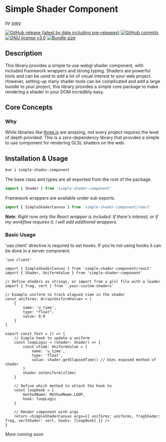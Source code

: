 # Simple Shader Component
*by [svey](https://svey.xyz)*

[![GitHub release (latest by date including pre-releases)](https://img.shields.io/github/v/tag/svey-xyz/simple-shader-component?include_prereleases&sort=semver)](https://GitHub.com/svey-xyz/simple-shader-component/tags/)
[![GitHub commits](https://badgen.net/github/commits/svey-xyz/simple-shader-component)](https://GitHub.com/svey-xyz/simple-shader-component/commit/)
[![GNU license v3.0](https://img.shields.io/badge/License-GNU-green.svg)](https://github.com/svey-xyz/simple-shader-component/LICENSE)
[![Bundle size](https://img.shields.io/bundlejs/size/simple-shader-component)](https://github.com/svey-xyz/simple-shader-component)

## Description
This library provides a simple to use webgl shader component, with included framework wrappers and strong typing. Shaders are powerful tools and can be used to add a lot of visual interest to your web project. However, setting-up many shader tools can be complicated and add a large bundle to your project, this library provides a simple core package to make rendering a shader in your DOM incredibly easy.

## Core Concepts
### Why
While libraries like [three.js](https://threejs.org/) are amazing, not every project requires the level of depth provided. This is a zero-dependency library that provides a simple to use component for rendering GLSL shaders on the web.

## Installation & Usage
```zsh
bun i simple-shader-component
```

The base class and types are all exported from the root of the package.
```ts
import { Shader } from 'simple-shader-component'
```

Framework wrappers are available under sub exports.
```ts
import { SimpleShaderCanvas } from 'simple-shader-component/react'
```
***Note**: Right now only the React wrapper is included. If there's interest, or if my workflow requires it, I will add additional wrappers.*

### Basic Usage
'use client' directive is required to set hooks. If you're not using hooks it can be done in a server component.

```tsx
'use client'

import { SimpleShaderCanvas } from 'simple-shader-component/react'
import { Shader, UniformValue } from 'simple-shader-component'

// Define shaders as strings, or import from a glsl file with a loader
import { frag, vert } from '.your-custom-shaders'

// Example uniform to track elapsed time in the shader
const uniforms: Array<UniformValue> = [
	{
		name: 'u_time',
		type: "float",
		value: 0.0
	}
]

export const Test = () => {
	// Simple hook to update a uniform
	const loopLogic = (shader: Shader) => {
		const uTime: UniformValue = {
			name: 'u_time',
			type: 'float',
			value: shader.getElapsedTime() // Uses exposed method of shader
		}
		shader.setUniform(uTime)
	}

	// Define which method to attach the hook to
	const loopHook = {
		methodName: MethodName.LOOP,
		hook: loopLogic
	}

	// Render component with args
	return <SimpleShaderCanvas args={{ uniforms: uniforms, fragShader: frag, vertShader: vert, hooks: [loopHook] }} />
}
```

*More coming soon*
